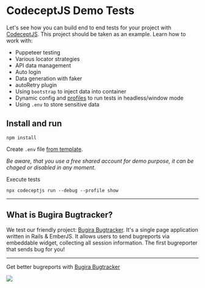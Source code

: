 # CodeceptJS Demo Tests

Let's see how you can build end to end tests for your project with [CodeceptJS](https://codecept.io). 
This project should be taken as an example. Learn how to work with:

* Puppeteer testing
* Various locator strategies
* API data management
* Auto login
* Data generation with faker
* autoRetry plugin
* Using `bootstrap` to inject data into container
* Dynamic config and [profiles](https://codecept.io/configuration#profile) to run tests in headless/window mode 
* Using `.env` to store sensitive data


## Install and run

```
npm install
```


Create `.env` file [from template](https://gist.github.com/DavertMik/b6fed3199454571785c38e060dd5304e).

*Be aware, that you use a free shared account for demo purpose, it can be chaged or disabled in any moment*.

Execute tests

```
npx codeceptjs run --debug --profile show
```


---

## What is Bugira Bugtracker?


We test our friendly project: [Bugira Bugtracker](https://www.bugira.com). It's a single page application written in Rails & EmberJS. It allows users to send bugreports via embeddable widget, collecting all session information. The first bugreporter that sends bug for you!

---

Get better bugreports with [Bugira Bugtracker](https://bugira.com)

[![](https://www.bugira.com/assets/images/icons/logo.svg)](https://bugira.com)

